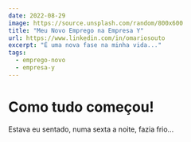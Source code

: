 ```yaml
---
date: 2022-08-29
image: https://source.unsplash.com/random/800x600
title: "Meu Novo Emprego na Empresa Y"
url: https://www.linkedin.com/in/omariosouto
excerpt: "É uma nova fase na minha vida..."
tags:
  - emprego-novo
  - empresa-y
---
```


# Como tudo começou!

Estava eu sentado, numa sexta a noite, fazia frio...

